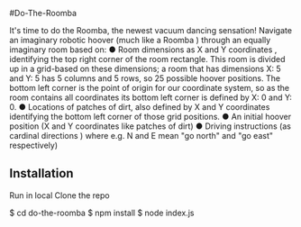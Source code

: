 #Do-The-Roomba 

It's time to do the Roomba, the newest vacuum dancing sensation! Navigate an imaginary robotic hoover (much like a Roomba )
through an equally imaginary room based on:
● Room dimensions as X and Y coordinates , identifying the top right corner of the room
rectangle. This room is divided up in a grid-based on these dimensions; a room that
has dimensions X: 5 and Y: 5 has 5 columns and 5 rows, so 25 possible hoover
positions. The bottom left corner is the point of origin for our coordinate system, so as
the room contains all coordinates its bottom left corner is defined by X: 0 and Y: 0.
● Locations of patches of dirt, also defined by X and Y coordinates identifying the
bottom left corner of those grid positions.
● An initial hoover position (X and Y coordinates like patches of dirt)
● Driving instructions (as cardinal directions ) where e.g. N and E mean "go north" and
"go east" respectively)

## Installation


Run in local
Clone the repo

$ cd do-the-roomba
$ npm install
$ node index.js
